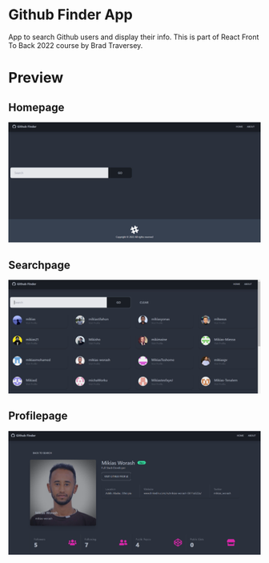 # Github Finder App

App to search Github users and display their info. This is part of React Front To Back 2022 course by Brad Traversey.

# Preview

## Homepage

![Homepage](public/images/home.PNG)

## Searchpage

![Searchpage](public/images/search.PNG)

## Profilepage

![Profilepage](public/images/profile.PNG)
